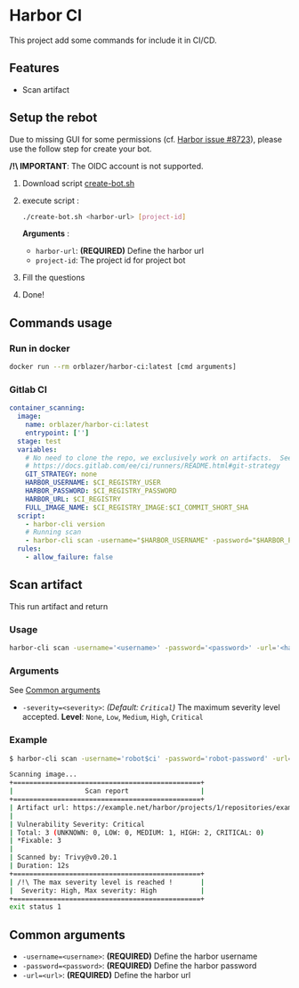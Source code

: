 # Harbor CI

This project add some commands for include it in CI/CD.

## Features

- Scan artifact

## Setup the rebot

Due to missing GUI for some permissions (cf. [Harbor issue #8723](https://github.com/goharbor/harbor/issues/8723)), please use the follow step for create your bot.

**/!\ IMPORTANT**: The OIDC account is not supported.

1. Download script [create-bot.sh](./create-bot.sh)
2. execute script :

   ```sh
   ./create-bot.sh <harbor-url> [project-id]
   ```

   **Arguments** :

   - `harbor-url`: **(REQUIRED)** Define the harbor url
   - `project-id`: The project id for project bot

3. Fill the questions
4. Done!

## Commands usage

### Run in docker

```sh
docker run --rm orblazer/harbor-ci:latest [cmd arguments]
```

### Gitlab CI

```yml
container_scanning:
  image:
    name: orblazer/harbor-ci:latest
    entrypoint: ['']
  stage: test
  variables:
    # No need to clone the repo, we exclusively work on artifacts.  See
    # https://docs.gitlab.com/ee/ci/runners/README.html#git-strategy
    GIT_STRATEGY: none
    HARBOR_USERNAME: $CI_REGISTRY_USER
    HARBOR_PASSWORD: $CI_REGISTRY_PASSWORD
    HARBOR_URL: $CI_REGISTRY
    FULL_IMAGE_NAME: $CI_REGISTRY_IMAGE:$CI_COMMIT_SHORT_SHA
  script:
    - harbor-cli version
    # Running scan
    - harbor-cli scan -username="$HARBOR_USERNAME" -password="$HARBOR_PASSWORD" -url="$HARBOR_URL" $FULL_IMAGE_NAME
  rules:
    - allow_failure: false
```

## Scan artifact

This run artifact and return

### Usage

```sh
harbor-cli scan -username='<username>' -password='<password>' -url='<harbor-url>' <docker-image>
```

### Arguments

See [Common arguments](#common-arguments)

- `-severity=<severity>`: _(Default: `Critical`)_ The maximum severity level accepted.
  **Level**: `None`, `Low`, `Medium`, `High`, `Critical`

### Example

```sh
$ harbor-cli scan -username='robot$ci' -password='robot-password' -url='https://example.net/' -severity=High example/example-repo:latest

Scanning image...
+===============================================+
|                  Scan report                  |
+===============================================+
| Artifact url: https://example.net/harbor/projects/1/repositories/example-repo/artifacts/sha256:50d858e0985ecc7f60418aaf0cc5ab587f42c2570a884095a9e8ccacd0f6545c
|
| Vulnerability Severity: Critical
| Total: 3 (UNKNOWN: 0, LOW: 0, MEDIUM: 1, HIGH: 2, CRITICAL: 0)
| *Fixable: 3
|
| Scanned by: Trivy@v0.20.1
| Duration: 12s
+===============================================+
| /!\ The max severity level is reached !       |
|  Severity: High, Max severity: High           |
+===============================================+
exit status 1
```

## Common arguments

- `-username=<username>`: **(REQUIRED)** Define the harbor username
- `-password=<password>`: **(REQUIRED)** Define the harbor password
- `-url=<url>`: **(REQUIRED)** Define the harbor url
